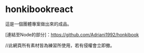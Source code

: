 # honkibookreact
這是一個團體專案做出來的成品。

[連結至Node的部分]：https://github.com/Adriani1992/honkibook








//此網頁所有素材皆為練習所使用，若有侵權會立即撤。
